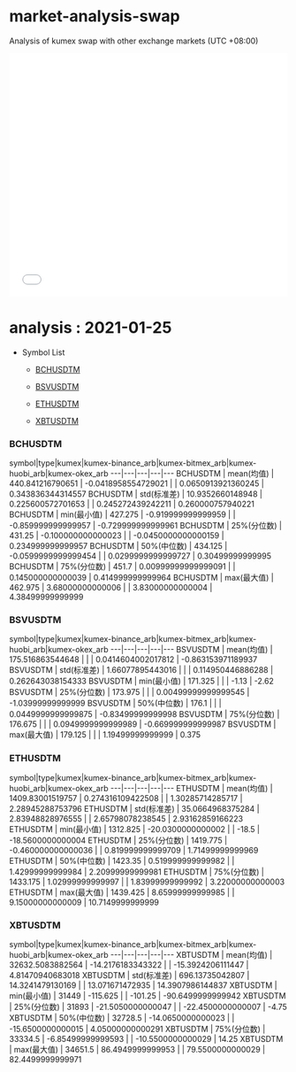 # market-analysis-swap
Analysis of kumex swap with other exchange markets (UTC +08:00)

<iframe width="100%" height="440" src="./data.html" frameborder="no" border="0" scrolling="no"></iframe>

# analysis : 2021-01-25
* Symbol List

  * [BCHUSDTM](#bchusdtm)

  * [BSVUSDTM](#bsvusdtm)

  * [ETHUSDTM](#ethusdtm)

  * [XBTUSDTM](#xbtusdtm)


### BCHUSDTM

symbol|type|kumex|kumex-binance_arb|kumex-bitmex_arb|kumex-huobi_arb|kumex-okex_arb
---|---|---|---|---
BCHUSDTM | mean(均值) | 440.841216790651 | -0.0418958554729021 |  | 0.0650913921360245 | 0.343836344314557
BCHUSDTM | std(标准差) | 10.9352660148948 | 0.225600572701653 |  | 0.245272439242211 | 0.260000757940221
BCHUSDTM | min(最小值) | 427.275 | -0.919999999999959 |  | -0.859999999999957 | -0.729999999999961
BCHUSDTM | 25%(分位数) | 431.25 | -0.100000000000023 |  | -0.0450000000000159 | 0.234999999999957
BCHUSDTM | 50%(中位数) | 434.125 | -0.0599999999999454 |  | 0.0299999999999727 | 0.30499999999995
BCHUSDTM | 75%(分位数) | 451.7 | 0.00999999999999091 |  | 0.145000000000039 | 0.414999999999964
BCHUSDTM | max(最大值) | 462.975 | 3.68000000000006 |  | 3.83000000000004 | 4.38499999999999


### BSVUSDTM

symbol|type|kumex|kumex-binance_arb|kumex-bitmex_arb|kumex-huobi_arb|kumex-okex_arb
---|---|---|---|---
BSVUSDTM | mean(均值) | 175.516863544648 |  |  | 0.0414604002017812 | -0.863153971189937
BSVUSDTM | std(标准差) | 1.66077895443016 |  |  | 0.114950446886288 | 0.262643038154333
BSVUSDTM | min(最小值) | 171.325 |  |  | -1.13 | -2.62
BSVUSDTM | 25%(分位数) | 173.975 |  |  | 0.00499999999999545 | -1.03999999999999
BSVUSDTM | 50%(中位数) | 176.1 |  |  | 0.0449999999999875 | -0.83499999999998
BSVUSDTM | 75%(分位数) | 176.675 |  |  | 0.0949999999999989 | -0.669999999999987
BSVUSDTM | max(最大值) | 179.125 |  |  | 1.19499999999999 | 0.375


### ETHUSDTM

symbol|type|kumex|kumex-binance_arb|kumex-bitmex_arb|kumex-huobi_arb|kumex-okex_arb
---|---|---|---|---
ETHUSDTM | mean(均值) | 1409.83001519757 | 0.274316109422508 |  | 1.30285714285717 | 2.28945288753796
ETHUSDTM | std(标准差) | 35.0664968375284 | 2.83948828976555 |  | 2.65798078238545 | 2.93162859166223
ETHUSDTM | min(最小值) | 1312.825 | -20.0300000000002 |  | -18.5 | -18.5600000000004
ETHUSDTM | 25%(分位数) | 1419.775 | -0.460000000000036 |  | 0.819999999999709 | 1.71499999999969
ETHUSDTM | 50%(中位数) | 1423.35 | 0.519999999999982 |  | 1.42999999999984 | 2.20999999999981
ETHUSDTM | 75%(分位数) | 1433.175 | 1.02999999999997 |  | 1.83999999999992 | 3.22000000000003
ETHUSDTM | max(最大值) | 1439.425 | 8.65999999999985 |  | 9.15000000000009 | 10.7149999999999


### XBTUSDTM

symbol|type|kumex|kumex-binance_arb|kumex-bitmex_arb|kumex-huobi_arb|kumex-okex_arb
---|---|---|---|---
XBTUSDTM | mean(均值) | 32632.5083882564 | -14.2176183343322 |  | -15.3924206111447 | 4.81470940683018
XBTUSDTM | std(标准差) | 696.13735042807 | 14.3241479130169 |  | 13.071671472935 | 14.3907986144837
XBTUSDTM | min(最小值) | 31449 | -115.625 |  | -101.25 | -90.6499999999942
XBTUSDTM | 25%(分位数) | 31893 | -21.5050000000047 |  | -22.4500000000007 | -4.75
XBTUSDTM | 50%(中位数) | 32728.5 | -14.0650000000023 |  | -15.6500000000015 | 4.05000000000291
XBTUSDTM | 75%(分位数) | 33334.5 | -6.85499999999593 |  | -10.5500000000029 | 14.25
XBTUSDTM | max(最大值) | 34651.5 | 86.4949999999953 |  | 79.5500000000029 | 82.4499999999971

